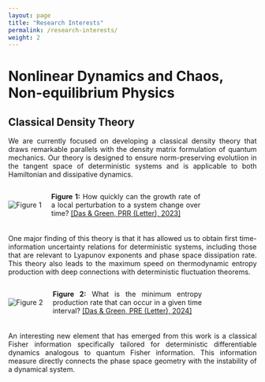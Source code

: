 ```yaml
---
layout: page
title: "Research Interests"
permalink: /research-interests/
weight: 2
---
```


<style>
    p {
        text-align: justify;
    }
    .figure-container {
        display: flex;
        align-items: center;
        margin-bottom: 20px;
    }
    .figure-container img {
        max-width: 40%;
        height: auto;
        margin-right: 20px;
    }
    .figure-caption {
        max-width: 60%;
        text-align: justify;
    }
</style>

# Nonlinear Dynamics and Chaos, Non-equilibrium Physics

## Classical Density Theory

<p> We are currently focused on developing a classical density theory that draws
remarkable parallels with the density matrix formulation of quantum mechanics.
Our theory is designed to ensure norm-preserving evolutiion in the tangent space of
deterministic systems and is applicable to both Hamiltonian and dissipative dynamics.</p>

<div class="figure-container">
    <img src="{{ site.baseurl }}/images/Lorenz-attractor-speed-limit-400x400.png" alt="Figure 1">
    <p class="figure-caption"><strong>Figure 1:</strong> How quickly can the growth rate of a local perturbation
    to a system change over time? <a href="https://journals.aps.org/prresearch/abstract/10.1103/PhysRevResearch.5.L012016">[Das & Green, PRR (Letter), 2023]</a></p>
</div>

<p>One major finding of this theory is that it has allowed us to obtain first
time-information uncertainty relations for deterministic systems, including
those that are relevant to Lyapunov exponents and phase space dissipation rate.
This theory also leads to the maximum speed on thermodynamic entropy production
with deep connections with deterministic fluctuation theorems.</p>

<div class="figure-container">
    <img src="{{ site.baseurl }}/images/Max-speed.png" alt="Figure 2">
    <p class="figure-caption"><strong>Figure 2:</strong> What is the minimum entropy production rate that can occur
    in a given time interval? <a href="https://journals.aps.org/pre/abstract/10.1103/PhysRevE.109.L052104">[Das & Green, PRE (Letter), 2024]</a></p>
</div>

<p>An interesting new element that has emerged from this work is a classical
Fisher information specifically tailored for deterministic differentiable
dynamics analogous to quantum Fisher information. This information measure
directly connects the phase space geometry with the instability of a dynamical
system.</p>
